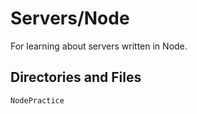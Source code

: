 # Servers/Node

For learning about servers written in Node.

## Directories and Files

`NodePractice`